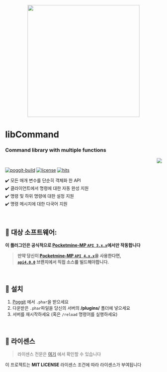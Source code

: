 <p align="center"> <img src="https://ghcdn.rawgit.org/Blugin/libCommand/master/icon.png" width="360"> </p>  
  
# libCommand  
### Command library with multiple functions
<p align="right">  
  <a href="https://github.com/Blugin/libCommand/blob/master/README_KOR.md">  
    <img src="https://img.shields.io/static/v1?label=%ED%95%9C%EA%B5%AD%EC%96%B4&message=%EB%A1%9C+%EC%9D%BD%EA%B8%B0&labelColor=success">  
  </a>  
</p>  
    
[![poggit-build](https://poggit.pmmp.io/ci.shield/Blugin/libCommand/libCommand)](https://poggit.pmmp.io/ci/Blugin/libCommand/libCommand)
[![license](https://img.shields.io/github/license/Blugin/libCommand.svg)](https://github.com/Blugin/libCommand/blob/master/LICENSE)
[![hits](https://views.whatilearened.today/views/github/Blugin/libCommand.svg)](http://hits.dwyl.com/Blugin/libCommand)
  
✔️ 모든 매개 변수를 단순히 객체화 한 API  
✔️ 클라이언트에서 명령에 대한 자동 완성 지원  
✔️ 명령 및 하위 명령에 대한 설정 지원  
✔️ 명령 메시지에 대한 다국어 지원  
  
<br>  
  
## :file_folder: 대상 소프트웨어: 
**이 플러그인은 공식적으로 [Pocketmine-MP `API 3.x.x`](https://github.com/pmmp/PocketMine-MP/tree/stable)에서만 작동합니다**
> **만약 당신이 [**Pocketmine-MP** `API 4.x.x`](https://github.com/pmmp/PocketMine-MP/tree/master)을 사용한다면,**  
> **[`api4.0.0`](https://github.com/Blugin/libCommand/tree/api4.0.0) 브랜치에서 직접 소스를 빌드해야합니다.**
  
<br>  
  
## :wrench: 설치
1) [Poggit](https://poggit.pmmp.io/ci/Blugin/libCommand/libCommand) 에서 `.phar`을  받으세요  
2) 다운받은 `.phar`파일을 당신의 서버의 **/plugins/** 폴더에 넣으세요  
3) 서버를 재시작하세요 (혹은 `/reload` 명령어를 실행하세요)  
  
<br>  
  
## :memo: 라이센스 
> 라이센스 전문은 [여기](https://github.com/Blugin/libCommand/blob/master/LICENSE) 에서 확인할 수 있습니다  
  
이 프로젝트는 **MIT LICENSE** 라이센스 조건에 따라 라이센스가 부여됩니다
